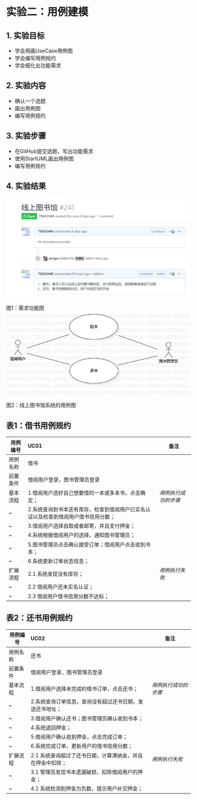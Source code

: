 # 实验二：用例建模

## 1. 实验目标

- 学会用画UseCase用例图
- 学会编写用例规约
- 学会细化出功能需求

## 2. 实验内容

- 确认一个选题
- 画出用例图
- 编写用例规约

## 3. 实验步骤

- 在GitHub提交选题，写出功能需求  
- 使用StartUML画出用例图
- 编写用例规约

## 4. 实验结果
![选题](./Lab2-issue-detail.png)

图1：需求功能图
![用例图](./Lab2-UseCase.jpg)

图2：线上图书馆系统的用例图

## 表1：借书用例规约  

用例编号  | UC01 | 备注  
-|:-|-  
用例名称  | 借书  |   
前置条件  | 借阅用户登录，图书管理员登录     |   
基本流程  | 1.借阅用户选好自己想要借的一本或多本书，点击确定；  |*用例执行成功的步骤*    
~| 2.系统查询到书本还有库存，检查到借阅用户已实名认证以及检查到借阅用户借书信用分数；  |   
~| 3.借阅用户选择自取或者邮寄，并且支付押金；  |   
~| 4.系统根据借阅用户的选择，通知图书管理员；  |   
~| 5.图书管理员点击确认接受订单；借阅用户点击收到书本；  |  
~| 6.系统更新订单状态信息；  |  
扩展流程  |2.1 系统发现没有库存；  |*用例执行失败*    
~| 2.2 借阅用户还未实名认证；  |  
~| 2.3 借阅用户借书信用分数不达标；  |  


## 表2：还书用例规约  

用例编号  | UC02 | 备注  
-|:-|-  
用例名称  | 还书  |   
前置条件  | 借阅用户登录，图书管理员登录     |   
基本流程  | 1.借阅用户选择未完成的借书订单，点击还书；  |*用例执行成功的步骤*    
~| 2.系统查询订单信息，查询没有超过还书日期，发送还书地址；  |   
~| 3.借阅用户确认还书；图书管理员确认收到书本；  |   
~| 4.系统退回押金；  |   
~| 5.借阅用户确认收到押金，点击完成订单； |  
~| 6.系统完成订单，更新用户的借书信用分数；  |  
扩展流程  |2.1 系统查询超过了还书日期，计算滞纳金，并且在押金中扣除；  |*用例执行失败*    
~| 3.1 管理员发现书本遗漏破损，扣除借阅用户的押金；  |  
~| 4.1 系统检测到押金为负数，提示用户补交押金；  |  
